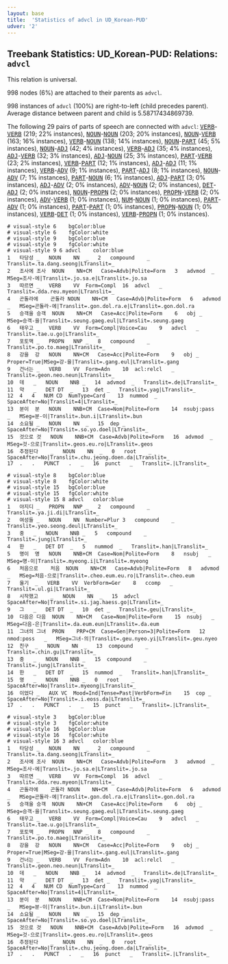 ```yaml
---
layout: base
title:  'Statistics of advcl in UD_Korean-PUD'
udver: '2'
---
```


## Treebank Statistics: UD_Korean-PUD: Relations: `advcl`

This relation is universal.

998 nodes (6%) are attached to their parents as `advcl`.

998 instances of `advcl` (100%) are right-to-left (child precedes parent).
Average distance between parent and child is 5.58717434869739.

The following 29 pairs of parts of speech are connected with `advcl`: <tt><a href="ko_pud-pos-VERB.html">VERB</a></tt>-<tt><a href="ko_pud-pos-VERB.html">VERB</a></tt> (219; 22% instances), <tt><a href="ko_pud-pos-NOUN.html">NOUN</a></tt>-<tt><a href="ko_pud-pos-NOUN.html">NOUN</a></tt> (203; 20% instances), <tt><a href="ko_pud-pos-NOUN.html">NOUN</a></tt>-<tt><a href="ko_pud-pos-VERB.html">VERB</a></tt> (163; 16% instances), <tt><a href="ko_pud-pos-VERB.html">VERB</a></tt>-<tt><a href="ko_pud-pos-NOUN.html">NOUN</a></tt> (138; 14% instances), <tt><a href="ko_pud-pos-NOUN.html">NOUN</a></tt>-<tt><a href="ko_pud-pos-PART.html">PART</a></tt> (45; 5% instances), <tt><a href="ko_pud-pos-NOUN.html">NOUN</a></tt>-<tt><a href="ko_pud-pos-ADJ.html">ADJ</a></tt> (42; 4% instances), <tt><a href="ko_pud-pos-VERB.html">VERB</a></tt>-<tt><a href="ko_pud-pos-ADJ.html">ADJ</a></tt> (35; 4% instances), <tt><a href="ko_pud-pos-ADJ.html">ADJ</a></tt>-<tt><a href="ko_pud-pos-VERB.html">VERB</a></tt> (32; 3% instances), <tt><a href="ko_pud-pos-ADJ.html">ADJ</a></tt>-<tt><a href="ko_pud-pos-NOUN.html">NOUN</a></tt> (25; 3% instances), <tt><a href="ko_pud-pos-PART.html">PART</a></tt>-<tt><a href="ko_pud-pos-VERB.html">VERB</a></tt> (23; 2% instances), <tt><a href="ko_pud-pos-VERB.html">VERB</a></tt>-<tt><a href="ko_pud-pos-PART.html">PART</a></tt> (12; 1% instances), <tt><a href="ko_pud-pos-ADJ.html">ADJ</a></tt>-<tt><a href="ko_pud-pos-ADJ.html">ADJ</a></tt> (11; 1% instances), <tt><a href="ko_pud-pos-VERB.html">VERB</a></tt>-<tt><a href="ko_pud-pos-ADV.html">ADV</a></tt> (9; 1% instances), <tt><a href="ko_pud-pos-PART.html">PART</a></tt>-<tt><a href="ko_pud-pos-ADJ.html">ADJ</a></tt> (8; 1% instances), <tt><a href="ko_pud-pos-NOUN.html">NOUN</a></tt>-<tt><a href="ko_pud-pos-ADV.html">ADV</a></tt> (7; 1% instances), <tt><a href="ko_pud-pos-PART.html">PART</a></tt>-<tt><a href="ko_pud-pos-NOUN.html">NOUN</a></tt> (6; 1% instances), <tt><a href="ko_pud-pos-ADJ.html">ADJ</a></tt>-<tt><a href="ko_pud-pos-PART.html">PART</a></tt> (3; 0% instances), <tt><a href="ko_pud-pos-ADJ.html">ADJ</a></tt>-<tt><a href="ko_pud-pos-ADV.html">ADV</a></tt> (2; 0% instances), <tt><a href="ko_pud-pos-ADV.html">ADV</a></tt>-<tt><a href="ko_pud-pos-NOUN.html">NOUN</a></tt> (2; 0% instances), <tt><a href="ko_pud-pos-DET.html">DET</a></tt>-<tt><a href="ko_pud-pos-ADJ.html">ADJ</a></tt> (2; 0% instances), <tt><a href="ko_pud-pos-NOUN.html">NOUN</a></tt>-<tt><a href="ko_pud-pos-PROPN.html">PROPN</a></tt> (2; 0% instances), <tt><a href="ko_pud-pos-PROPN.html">PROPN</a></tt>-<tt><a href="ko_pud-pos-VERB.html">VERB</a></tt> (2; 0% instances), <tt><a href="ko_pud-pos-ADV.html">ADV</a></tt>-<tt><a href="ko_pud-pos-VERB.html">VERB</a></tt> (1; 0% instances), <tt><a href="ko_pud-pos-NUM.html">NUM</a></tt>-<tt><a href="ko_pud-pos-NOUN.html">NOUN</a></tt> (1; 0% instances), <tt><a href="ko_pud-pos-PART.html">PART</a></tt>-<tt><a href="ko_pud-pos-ADV.html">ADV</a></tt> (1; 0% instances), <tt><a href="ko_pud-pos-PART.html">PART</a></tt>-<tt><a href="ko_pud-pos-PART.html">PART</a></tt> (1; 0% instances), <tt><a href="ko_pud-pos-PROPN.html">PROPN</a></tt>-<tt><a href="ko_pud-pos-NOUN.html">NOUN</a></tt> (1; 0% instances), <tt><a href="ko_pud-pos-VERB.html">VERB</a></tt>-<tt><a href="ko_pud-pos-DET.html">DET</a></tt> (1; 0% instances), <tt><a href="ko_pud-pos-VERB.html">VERB</a></tt>-<tt><a href="ko_pud-pos-PROPN.html">PROPN</a></tt> (1; 0% instances).


~~~ conllu
# visual-style 6	bgColor:blue
# visual-style 6	fgColor:white
# visual-style 9	bgColor:blue
# visual-style 9	fgColor:white
# visual-style 9 6 advcl	color:blue
1	타당성	_	NOUN	NN	_	2	compound	_	Translit=.ta.dang.seong|LTranslit=_
2	조사에	조사	NOUN	NN+CM	Case=Advb|Polite=Form	3	advmod	_	MSeg=조사-에|Translit=.jo.sa.e|LTranslit=.jo.sa
3	따르면	_	VERB	VV	Form=Compl	16	advcl	_	Translit=.dda.reu.myeon|LTranslit=_
4	곤돌라에	곤돌라	NOUN	NN+CM	Case=Advb|Polite=Form	6	advmod	_	MSeg=곤돌라-에|Translit=.gon.dol.ra.e|LTranslit=.gon.dol.ra
5	승객을	승객	NOUN	NN+CM	Case=Acc|Polite=Form	6	obj	_	MSeg=승객-을|Translit=.seung.gaeg.eul|LTranslit=.seung.gaeg
6	태우고	_	VERB	VV	Form=Compl|Voice=Cau	9	advcl	_	Translit=.tae.u.go|LTranslit=_
7	포토맥	_	PROPN	NNP	_	8	compound	_	Translit=.po.to.maeg|LTranslit=_
8	강을	강	NOUN	NN+CM	Case=Acc|Polite=Form	9	obj	_	Proper=True|MSeg=강-을|Translit=.gang.eul|LTranslit=.gang
9	건너는	_	VERB	VV	Form=Adn	10	acl:relcl	_	Translit=.geon.neo.neun|LTranslit=_
10	데	_	NOUN	NNB	_	14	advmod	_	Translit=.de|LTranslit=_
11	약	_	DET	DT	_	13	det	_	Translit=.yag|LTranslit=_
12	4	4	NUM	CD	NumType=Card	13	nummod	_	SpaceAfter=No|Translit=4|LTranslit=_
13	분이	분	NOUN	NNB+CM	Case=Nom|Polite=Form	14	nsubj:pass	_	MSeg=분-이|Translit=.bun.i|LTranslit=.bun
14	소요될	_	NOUN	NN	_	15	dep	_	SpaceAfter=No|Translit=.so.yo.doel|LTranslit=_
15	것으로	것	NOUN	NNB+CM	Case=Advb|Polite=Form	16	advmod	_	MSeg=것-으로|Translit=.geos.eu.ro|LTranslit=.geos
16	추정된다	_	NOUN	NN	_	0	root	_	SpaceAfter=No|Translit=.chu.jeong.doen.da|LTranslit=_
17	.	.	PUNCT	.	_	16	punct	_	Translit=.|LTranslit=_

~~~


~~~ conllu
# visual-style 8	bgColor:blue
# visual-style 8	fgColor:white
# visual-style 15	bgColor:blue
# visual-style 15	fgColor:white
# visual-style 15 8 advcl	color:blue
1	야지디	_	PROPN	NNP	_	2	compound	_	Translit=.ya.ji.di|LTranslit=_
2	여성들	_	NOUN	NN	Number=Plur	3	compound	_	Translit=.yeo.seong.deul|LTranslit=_
3	중	_	NOUN	NNB	_	5	compound	_	Translit=.jung|LTranslit=_
4	한	_	DET	DT	_	5	nummod	_	Translit=.han|LTranslit=_
5	명이	명	NOUN	NNB+CM	Case=Nom|Polite=Form	8	nsubj	_	MSeg=명-이|Translit=.myeong.i|LTranslit=.myeong
6	처음으로	처음	NOUN	NN+CM	Case=Advb|Polite=Form	8	advmod	_	MSeg=처음-으로|Translit=.cheo.eum.eu.ro|LTranslit=.cheo.eum
7	울기	_	VERB	VV	VerbForm=Ger	8	ccomp	_	Translit=.ul.gi|LTranslit=_
8	시작했고	_	NOUN	NN	_	15	advcl	_	SpaceAfter=No|Translit=.si.jag.haess.go|LTranslit=_
9	그	_	DET	DT	_	10	det	_	Translit=.geu|LTranslit=_
10	다음은	다음	NOUN	NN+CM	Case=Nom|Polite=Form	15	nsubj	_	MSeg=다음-은|Translit=.da.eum.eun|LTranslit=.da.eum
11	그녀의	그녀	PRON	PRP+CM	Case=Gen|Person=3|Polite=Form	12	nmod:poss	_	MSeg=그녀-의|Translit=.geu.nyeo.yi|LTranslit=.geu.nyeo
12	친구	_	NOUN	NN	_	13	compound	_	Translit=.chin.gu|LTranslit=_
13	중	_	NOUN	NNB	_	15	compound	_	Translit=.jung|LTranslit=_
14	한	_	DET	DT	_	15	nummod	_	Translit=.han|LTranslit=_
15	명	_	NOUN	NNB	_	0	root	_	SpaceAfter=No|Translit=.myeong|LTranslit=_
16	이었다	_	AUX	VC	Mood=Ind|Tense=Past|VerbForm=Fin	15	cop	_	SpaceAfter=No|Translit=.i.eoss.da|LTranslit=_
17	.	.	PUNCT	.	_	15	punct	_	Translit=.|LTranslit=_

~~~


~~~ conllu
# visual-style 3	bgColor:blue
# visual-style 3	fgColor:white
# visual-style 16	bgColor:blue
# visual-style 16	fgColor:white
# visual-style 16 3 advcl	color:blue
1	타당성	_	NOUN	NN	_	2	compound	_	Translit=.ta.dang.seong|LTranslit=_
2	조사에	조사	NOUN	NN+CM	Case=Advb|Polite=Form	3	advmod	_	MSeg=조사-에|Translit=.jo.sa.e|LTranslit=.jo.sa
3	따르면	_	VERB	VV	Form=Compl	16	advcl	_	Translit=.dda.reu.myeon|LTranslit=_
4	곤돌라에	곤돌라	NOUN	NN+CM	Case=Advb|Polite=Form	6	advmod	_	MSeg=곤돌라-에|Translit=.gon.dol.ra.e|LTranslit=.gon.dol.ra
5	승객을	승객	NOUN	NN+CM	Case=Acc|Polite=Form	6	obj	_	MSeg=승객-을|Translit=.seung.gaeg.eul|LTranslit=.seung.gaeg
6	태우고	_	VERB	VV	Form=Compl|Voice=Cau	9	advcl	_	Translit=.tae.u.go|LTranslit=_
7	포토맥	_	PROPN	NNP	_	8	compound	_	Translit=.po.to.maeg|LTranslit=_
8	강을	강	NOUN	NN+CM	Case=Acc|Polite=Form	9	obj	_	Proper=True|MSeg=강-을|Translit=.gang.eul|LTranslit=.gang
9	건너는	_	VERB	VV	Form=Adn	10	acl:relcl	_	Translit=.geon.neo.neun|LTranslit=_
10	데	_	NOUN	NNB	_	14	advmod	_	Translit=.de|LTranslit=_
11	약	_	DET	DT	_	13	det	_	Translit=.yag|LTranslit=_
12	4	4	NUM	CD	NumType=Card	13	nummod	_	SpaceAfter=No|Translit=4|LTranslit=_
13	분이	분	NOUN	NNB+CM	Case=Nom|Polite=Form	14	nsubj:pass	_	MSeg=분-이|Translit=.bun.i|LTranslit=.bun
14	소요될	_	NOUN	NN	_	15	dep	_	SpaceAfter=No|Translit=.so.yo.doel|LTranslit=_
15	것으로	것	NOUN	NNB+CM	Case=Advb|Polite=Form	16	advmod	_	MSeg=것-으로|Translit=.geos.eu.ro|LTranslit=.geos
16	추정된다	_	NOUN	NN	_	0	root	_	SpaceAfter=No|Translit=.chu.jeong.doen.da|LTranslit=_
17	.	.	PUNCT	.	_	16	punct	_	Translit=.|LTranslit=_

~~~


